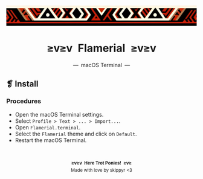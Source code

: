 <p align="center">
    <img alt="" src="../../assets/ornament.png" width=1020 />
</p>
<h1 align="center">≥v≥v&ensp;Flamerial&ensp;≥v≥v</h1>
<p align="center">—&ensp;macOS Terminal&ensp;—</p>

## ❡ Install
### Procedures
- Open the macOS Terminal settings.
- Select `Profile > Text > ... > Import...`.
- Open `Flamerial.terminal`.
- Select the `Flamerial` theme and click on `Default`.
- Restart the macOS Terminal.

&ensp;
<p align="center">
    <sup>
        <strong>≥v≥v&ensp;Here Trot Ponies!&ensp;≥v≥</strong><br />
        Made with love by skippyr <3
    </sup>
</p>
